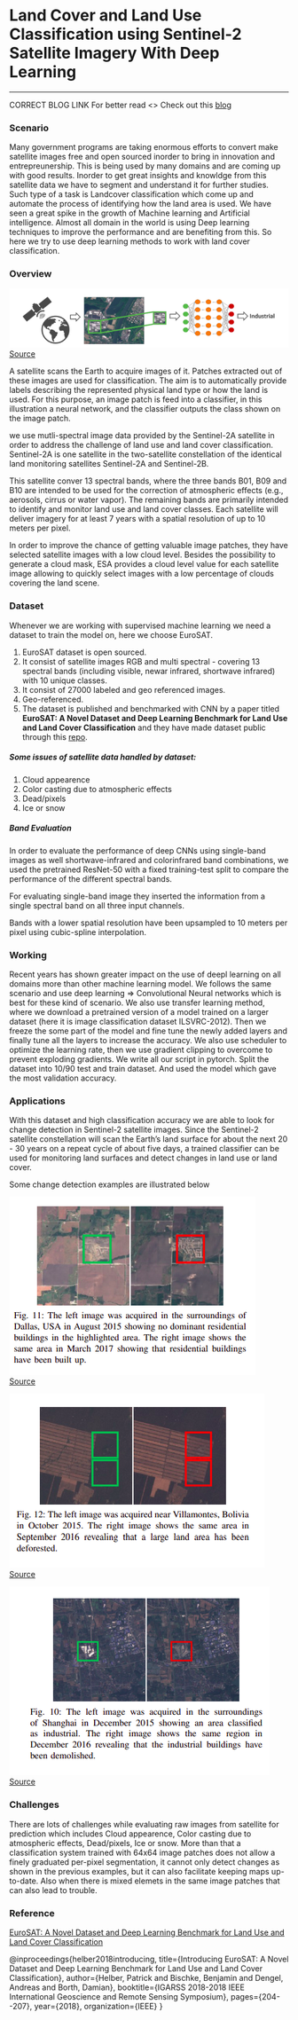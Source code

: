 # Land Cover and Land Use Classification using Sentinel-2 Satellite Imagery With Deep Learning
----------------------------------------------------------------------
CORRECT BLOG LINK
For better read <> Check out this [blog](https://medium.com/p/951faa0cbb31/edit)

### Scenario
Many government programs are taking enormous efforts to convert make satellite images free and open sourced inorder to bring in innovation and entrepreunership. This is being used by many domains and are coming up with good results. Inorder to get great insights and knowldge from this satellite data we have to segment and understand it for further studies. Such type of a task is Landcover classification which come up and automate the process of identifying how the land area is used. We have seen a great spike in the growth of Machine learning and Artificial intelligence. Almost all domain in the world is using Deep learning techniques to improve the performance and are benefiting from this. So here we try to use deep learning methods to work with land cover classification.


### Overview

![Overview Image](data/reference_images/overview.png)<br>
[Source](https://arxiv.org/pdf/1709.00029.pdf)

A satellite scans the Earth to acquire images of it. Patches extracted out of these images are used for classification.
The aim is to automatically provide labels describing the represented physical land type or how the land is used. For this
purpose, an image patch is feed into a classifier, in this illustration a neural network, and the classifier outputs the class shown
on the image patch.

we use mutli-spectral image data provided by the Sentinel-2A satellite in order to address the challenge
of land use and land cover classification. Sentinel-2A is one satellite in the two-satellite constellation of the identical land monitoring satellites Sentinel-2A and Sentinel-2B. 

This satellite conver 13 spectral bands, where the  three bands B01, B09 and B10 are intended to be used for the correction of atmospheric effects (e.g., aerosols, cirrus or water vapor). The remaining bands are
primarily intended to identify and monitor land use and land cover classes. Each satellite will deliver imagery for at least 7 years with a spatial resolution of up to 10 meters per pixel.

In order to improve the chance of getting valuable image patches, they have selected satellite images with a low cloud level. Besides the possibility to generate a cloud mask, ESA provides a cloud level value for each satellite image allowing to quickly select images with a low percentage of clouds covering the land scene.

### Dataset
Whenever we are working with supervised machine learning we need a dataset to train the model on, here we choose EuroSAT. 
1) EuroSAT dataset is open sourced. 
2) It consist of satellite images RGB and multi spectral - covering 13 spectral bands (including visible, newar infrared, shortwave infrared) with 10 unique classes. 
3) It consist of 27000 labeled and geo referenced images.
4) Geo-referenced.
5) The dataset is published and benchmarked with CNN by a paper titled **EuroSAT: A Novel Dataset and Deep Learning Benchmark for Land Use and Land Cover
Classification**  and they have made dataset public through this [repo]( https://github.com/phelber/eurosat).

##### Some issues of satellite data handled by dataset:
1) Cloud appearence
2) Color casting due to atmospheric effects
3) Dead/pixels 
4) Ice or snow



##### Band Evaluation
In order to evaluate the performance of deep CNNs using single-band images as well shortwave-infrared and colorinfrared band combinations, we used the pretrained ResNet-50 with a fixed training-test split to compare the performance of the different spectral bands.

For evaluating single-band image they inserted the information from a single spectral band on all three input channels.

Bands with a lower spatial resolution have been upsampled to 10 meters per pixel using cubic-spline interpolation.


### Working

Recent years has shown greater impact on the use of deepl learning on all domains more than other machine learning model. We follows the same scenario and use deep learning => Convolutional Neural networks which is best for these kind of scenario. 
We also use transfer learning method, where we download a pretrained version of a model trained on a larger dataset (here it is image classification dataset ILSVRC-2012). Then we freeze the some part of the model and fine tune the newly added layers and finally tune all the layers to increase the accuracy.
We also use scheduler to optimize the learning rate, then we use gradient clipping to overcome to prevent exploding gradients.
We write all our script in pytorch. Split the dataset into 10/90 test and train dataset. And used the model which gave the most validation accuracy.


### Applications
With this dataset and high classification accuracy we are able to look for change detection in Sentinel-2 satellite images. Since the Sentinel-2 satellite constellation will scan the
Earth’s land surface for about the next 20 - 30 years on a
repeat cycle of about five days, a trained classifier can be used
for monitoring land surfaces and detect changes in land use
or land cover. 

Some change detection examples are illustrated below

![Change Detection-1](data/reference_images/change_1.png) <br>
[Source](https://arxiv.org/pdf/1709.00029.pdf)


![Change Detection-2](data/reference_images/change_2.png)<br>
[Source](https://arxiv.org/pdf/1709.00029.pdf)

![Change Detection-3](data/reference_images/change_3.png)<br>
[Source](https://arxiv.org/pdf/1709.00029.pdf)


### Challenges

There are lots of challenges while evaluating raw images from satellite for prediction which includes Cloud appearence, Color casting due to atmospheric effects, Dead/pixels, Ice or snow. More than that a classification system trained with 64x64 image patches does not allow a finely graduated per-pixel  segmentation, it cannot only detect changes as shown in the previous examples, but it can also facilitate keeping maps up-to-date. Also when there is mixed elemets in the same image patches that can also lead to trouble. 




### Reference

[EuroSAT: A Novel Dataset and Deep Learning
Benchmark for Land Use and Land Cover
Classification](https://arxiv.org/abs/1709.00029)



@inproceedings{helber2018introducing,
  title={Introducing EuroSAT: A Novel Dataset and Deep Learning Benchmark for Land Use and Land Cover Classification},
  author={Helber, Patrick and Bischke, Benjamin and Dengel, Andreas and Borth, Damian},
  booktitle={IGARSS 2018-2018 IEEE International Geoscience and Remote Sensing Symposium},
  pages={204--207},
  year={2018},
  organization={IEEE}
}